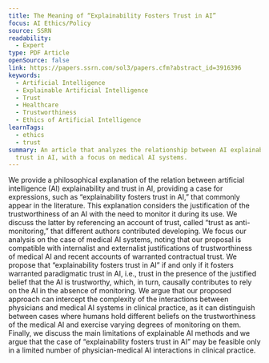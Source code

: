 ```yaml
---
title: The Meaning of “Explainability Fosters Trust in AI”
focus: AI Ethics/Policy
source: SSRN
readability:
  - Expert
type: PDF Article
openSource: false
link: https://papers.ssrn.com/sol3/papers.cfm?abstract_id=3916396
keywords:
  - Artificial Intelligence
  - Explainable Artificial Intelligence
  - Trust
  - Healthcare
  - Trustworthiness
  - Ethics of Artificial Intelligence
learnTags:
  - ethics
  - trust
summary: An article that analyzes the relationship between AI explainability and
  trust in AI, with a focus on medical AI systems.
---
```

We provide a philosophical explanation of the relation between artificial intelligence (AI) explainability and trust in AI, providing a case for expressions, such as “explainability fosters trust in AI,” that commonly appear in the literature. This explanation considers the justification of the trustworthiness of an AI with the need to monitor it during its use. We discuss the latter by referencing an account of trust, called “trust as anti-monitoring,” that different authors contributed developing. We focus our analysis on the case of medical AI systems, noting that our proposal is compatible with internalist and externalist justifications of trustworthiness of medical AI and recent accounts of warranted contractual trust. We propose that “explainability fosters trust in AI” if and only if it fosters warranted paradigmatic trust in AI, i.e., trust in the presence of the justified belief that the AI is trustworthy, which, in turn, causally contributes to rely on the AI in the absence of monitoring. We argue that our proposed approach can intercept the complexity of the interactions between physicians and medical AI systems in clinical practice, as it can distinguish between cases where humans hold different beliefs on the trustworthiness of the medical AI and exercise varying degrees of monitoring on them. Finally, we discuss the main limitations of explainable AI methods and we argue that the case of “explainability fosters trust in AI” may be feasible only in a limited number of physician-medical AI interactions in clinical practice.
